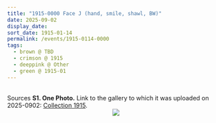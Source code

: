 ```yaml
---
title: "1915-0000 Face J (hand, smile, shawl, BW)"
date: 2025-09-02
display_date: 
sort_date: 1915-01-14
permalink: /events/1915-0114-0000
tags:
  - brown @ TBD  
  - crimson @ 1915
  - deeppink @ Other
  - green @ 1915-01
---
```


<br>

<wave-list>
  <list-title color="DarkSeaGreen" width="40">Sources</list-title>
  <list-item color="BlanchedAlmond"  width="280"><b>S1. One Photo.</b> Link to the gallery to which it was uploaded on 2025-0902: <a href="https://eternalmoments.smugmug.com/Collections/Mariane-Hufschmitt-Collection/1915">Collection 1915</a>.</list-item>
</wave-list>

<div style="text-align: center"><img src="https://pub-bcc3cbe9b1e94ba1ac28915f7a3900fa.r2.dev/1915-0000_Face_J_(hand_smile_shawl_BW)_01_(from_tif-sl)_(Photo_of_the_Photo_credit_Mariane_Hufschmitt).jpg" /></div>